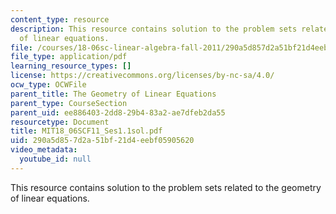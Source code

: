 ```yaml
---
content_type: resource
description: This resource contains solution to the problem sets related to the geometry
  of linear equations.
file: /courses/18-06sc-linear-algebra-fall-2011/290a5d857d2a51bf21d4eebf05905620_MIT18_06SCF11_Ses1.1sol.pdf
file_type: application/pdf
learning_resource_types: []
license: https://creativecommons.org/licenses/by-nc-sa/4.0/
ocw_type: OCWFile
parent_title: The Geometry of Linear Equations
parent_type: CourseSection
parent_uid: ee886403-2dd8-29b4-83a2-ae7dfeb2da55
resourcetype: Document
title: MIT18_06SCF11_Ses1.1sol.pdf
uid: 290a5d85-7d2a-51bf-21d4-eebf05905620
video_metadata:
  youtube_id: null
---
```

This resource contains solution to the problem sets related to the geometry of linear equations.